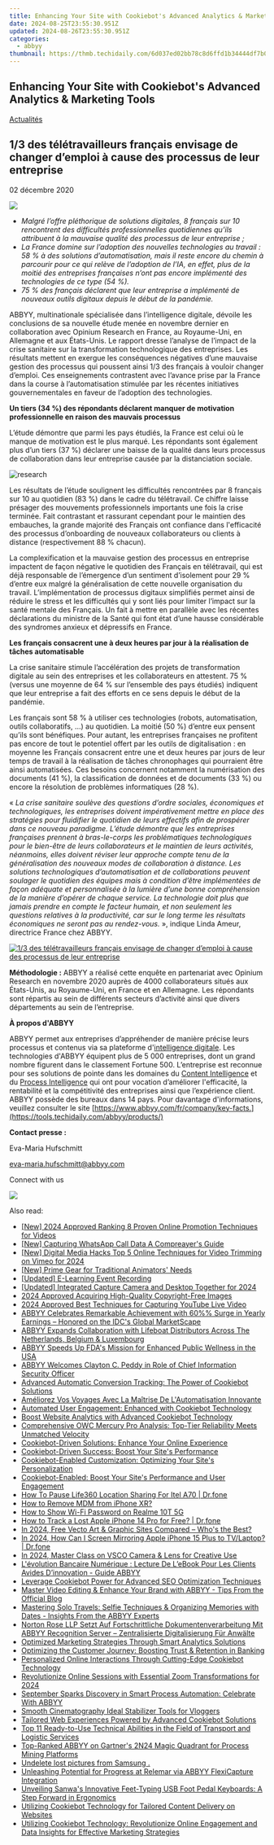 ```yaml
---
title: Enhancing Your Site with Cookiebot's Advanced Analytics & Marketing Tools
date: 2024-08-25T23:55:30.951Z
updated: 2024-08-26T23:55:30.951Z
categories:
  - abbyy
thumbnail: https://thmb.techidaily.com/6d037ed02bb78c8d6ffd1b34444df7b04ee29318597dde2ea49af183ae0562b3.png
---
```


## Enhancing Your Site with Cookiebot's Advanced Analytics & Marketing Tools

[Actualités](https://tools.techidaily.com/abbyy/products/)

## 1/3 des télétravailleurs français envisage de changer d’emploi à cause des processus de leur entreprise

02 décembre 2020

![](https://content.abbyy.com/-/media/project/abbyy/abbyy/branchtemplates/shutterstock_1272462163_1296-x-729.jpg?h=729&iar=0&w=1296)

* _Malgré l’offre pléthorique de solutions digitales, 8 français sur 10 rencontrent des difficultés professionnelles quotidiennes qu’ils attribuent à la mauvaise qualité des processus de leur entreprise ;_
* _La France domine sur l’adoption des nouvelles technologies au travail : 58 % à des solutions d’automatisation, mais il reste encore du chemin à parcourir pour ce qui relève de l’adoption de l’IA, en effet, plus de la moitié des entreprises françaises n’ont pas encore implémenté des technologies de ce type (54 %)._
* _75 % des français déclarent que leur entreprise a implémenté de nouveaux outils digitaux depuis le début de la pandémie._

  
ABBYY, multinationale spécialisée dans l’intelligence digitale, dévoile les conclusions de sa nouvelle étude menée en novembre dernier en collaboration avec Opinium Research en France, au Royaume-Uni, en Allemagne et aux États-Unis. Le rapport dresse l’analyse de l’impact de la crise sanitaire sur la transformation technologique des entreprises. Les résultats mettent en exergue les conséquences négatives d’une mauvaise gestion des processus qui poussent ainsi 1/3 des français à vouloir changer d’emploi. Ces enseignements contrastent avec l’avance prise par la France dans la course à l’automatisation stimulée par les récentes initiatives gouvernementales en faveur de l’adoption des technologies.

**Un tiers (34 %) des répondants déclarent manquer de motivation professionnelle en raison des mauvais processus**

L’étude démontre que parmi les pays étudiés, la France est celui où le manque de motivation est le plus marqué. Les répondants sont également plus d’un tiers (37 %) déclarer une baisse de la qualité dans leurs processus de collaboration dans leur entreprise causée par la distanciation sociale.

![research](https://static1.abbyy.com/abbyycommedia/30406/table-research-ballou-2020-fr.jpg?width=684&height=142&mode=max)

  
Les résultats de l’étude soulignent les difficultés rencontrées par 8 français sur 10 au quotidien (83 %) dans le cadre du télétravail. Ce chiffre laisse présager des mouvements professionnels importants une fois la crise terminée. Fait contrastant et rassurant cependant pour le maintien des embauches, la grande majorité des Français ont confiance dans l'efficacité des processus d’onboarding de nouveaux collaborateurs ou clients à distance (respectivement 88 % chacun).

La complexification et la mauvaise gestion des processus en entreprise impactent de façon négative le quotidien des Français en télétravail, qui est déjà responsable de l’émergence d’un sentiment d’isolement pour 29 % d’entre eux malgré la généralisation de cette nouvelle organisation du travail. L’implémentation de processus digitaux simplifiés permet ainsi de réduire le stress et les difficultés qui y sont liés pour limiter l’impact sur la santé mentale des Français. Un fait à mettre en parallèle avec les récentes déclarations du ministre de la Santé qui font état d’une hausse considérable des syndromes anxieux et dépressifs en France.

**Les français consacrent une à deux heures par jour à la réalisation de tâches automatisable**

La crise sanitaire stimule l’accélération des projets de transformation digitale au sein des entreprises et les collaborateurs en attestent. 75 % (versus une moyenne de 64 % sur l’ensemble des pays étudiés) indiquent que leur entreprise a fait des efforts en ce sens depuis le début de la pandémie.

Les français sont 58 % à utiliser ces technologies (robots, automatisation, outils collaboratifs, …) au quotidien. La moitié (50 %) d’entre eux pensent qu’ils sont bénéfiques. Pour autant, les entreprises françaises ne profitent pas encore de tout le potentiel offert par les outils de digitalisation : en moyenne les Français consacrent entre une et deux heures par jours de leur temps de travail à la réalisation de tâches chronophages qui pourraient être ainsi automatisées. Ces besoins concernent notamment la numérisation des documents (41 %), la classification de données et de documents (33 %) ou encore la résolution de problèmes informatiques (28 %).

« _La crise sanitaire soulève des questions d’ordre sociales, économiques et technologiques, les entreprises doivent impérativement mettre en place des stratégies pour fluidifier le quotidien de leurs effectifs afin de prospérer dans ce nouveau paradigme. L’étude démontre que les entreprises françaises prennent à bras-le-corps les problématiques technologiques pour le bien-être de leurs collaborateurs et le maintien de leurs activités, néanmoins, elles doivent réviser leur approche compte tenu de la généralisation des nouveaux modes de collaboration à distance. Les solutions technologiques d’automatisation et de collaborations peuvent soulager le quotidien des équipes mais à condition d’être implémentées de façon adéquate et personnalisée à la lumière d’une bonne compréhension de la manière d’opérer de chaque service. La technologie doit plus que jamais prendre en compte le facteur humain, et non seulement les questions relatives à la productivité, car sur le long terme les résultats économiques ne seront pas au rendez-vous._ », indique Linda Ameur, directrice France chez ABBYY.

[![1/3 des télétravailleurs français envisage de changer d’emploi à cause des processus de leur entreprise](https://static1.abbyy.com/abbyycommedia/30410/12431_infographics_abbyy-global-covid-technology-survey_fr_1200x628_2.jpg)](https://www.abbyy.com/media/30410/12431%5Finfographics%5Fabbyy-global-covid-technology-survey%5Ffr%5F1200x628%5F2.jpg "Agrandir l'image")

  
**Méthodologie :** ABBYY a réalisé cette enquête en partenariat avec Opinium Research en novembre 2020 auprès de 4000 collaborateurs situés aux États-Unis, au Royaume-Uni, en France et en Allemagne. Les répondants sont répartis au sein de différents secteurs d’activité ainsi que divers départements au sein de l’entreprise.

**À propos d'ABBYY**

ABBYY permet aux entreprises d’appréhender de manière précise leurs processus et contenus via sa plateforme d'[intelligence digitale](https://tools.techidaily.com/abbyy/products/). Les technologies d'ABBYY équipent plus de 5 000 entreprises, dont un grand nombre figurent dans le classement Fortune 500\. L’entreprise est reconnue pour ses solutions de pointe dans les domaines du [Content Intelligence](https://tools.techidaily.com/abbyy/products/) et du [Process Intelligence](https://tools.techidaily.com/abbyy/products/) qui ont pour vocation d’améliorer l'efficacité, la rentabilité et la compétitivité des entreprises ainsi que l’expérience client. ABBYY possède des bureaux dans 14 pays. Pour davantage d'informations, veuillez consulter le site [https://www.abbyy.com/fr/company/key-facts.](https://tools.techidaily.com/abbyy/products/)

**Contact presse :**

Eva-Maria Hufschmitt

[eva-maria.hufschmitt@abbyy.com](https://tools.techidaily.com/abbyy/products/)

Connect with us

<ins class="adsbygoogle"
     style="display:block"
     data-ad-format="autorelaxed"
     data-ad-client="ca-pub-7571918770474297"
     data-ad-slot="1223367746"></ins>



<ins class="adsbygoogle"
     style="display:block"
     data-ad-client="ca-pub-7571918770474297"
     data-ad-slot="8358498916"
     data-ad-format="auto"
     data-full-width-responsive="true"></ins>

<!-- affiliate ads begin -->
<a href="https://shop.systoolsgroup.com/affiliate.php?ACCOUNT=SYSTOOBY&AFFILIATE=108875&PATH=https%3A%2F%2Fwww.systoolsgroup.com%3FAFFILIATE%3D108875%26RESOURCE%3DSysTools%2BSQL%2BRecovery"><img src="https://www.systoolsgroup.com/box/sql-recovery.png" border="0"></a>
<!-- affiliate ads end -->
<span class="atpl-alsoreadstyle">Also read:</span>
<div><ul>
<li><a href="https://youtube-data.techidaily.com/024-approved-ranking-8-proven-online-promotion-techniques-for-videos/"><u>[New] 2024 Approved  Ranking 8 Proven Online Promotion Techniques for Videos</u></a></li>
<li><a href="https://remote-screen-capture.techidaily.com/new-capturing-whatsapp-call-data-a-compreayers-guide/"><u>[New] Capturing WhatsApp Call Data  A Compreayer's Guide</u></a></li>
<li><a href="https://vimeo-videos.techidaily.com/new-digital-media-hacks-top-5-online-techniques-for-video-trimming-on-vimeo-for-2024/"><u>[New] Digital Media Hacks  Top 5 Online Techniques for Video Trimming on Vimeo for 2024</u></a></li>
<li><a href="https://fox-links.techidaily.com/new-prime-gear-for-traditional-animators-needs/"><u>[New] Prime Gear for Traditional Animators' Needs</u></a></li>
<li><a href="https://digital-screen-recording.techidaily.com/updated-e-learning-event-recording/"><u>[Updated] E-Learning Event Recording</u></a></li>
<li><a href="https://screen-mirroring-recording.techidaily.com/updated-integrated-capture-camera-and-desktop-together-for-2024/"><u>[Updated] Integrated Capture  Camera and Desktop Together for 2024</u></a></li>
<li><a href="https://extra-tips.techidaily.com/2024-approved-acquiring-high-quality-copyright-free-images/"><u>2024 Approved  Acquiring High-Quality Copyright-Free Images</u></a></li>
<li><a href="https://digital-screen-recording.techidaily.com/2024-approved-best-techniques-for-capturing-youtube-live-video/"><u>2024 Approved  Best Techniques for Capturing YouTube Live Video</u></a></li>
<li><a href="https://discover-brilliant.techidaily.com/abbyy-celebrates-remarkable-achievement-with-60-surge-in-yearly-earnings-honored-on-the-idcs-global-marketscape/"><u>ABBYY Celebrates Remarkable Achievement with 60%% Surge in Yearly Earnings – Honored on the IDC's Global MarketScape</u></a></li>
<li><a href="https://discover-brilliant.techidaily.com/abbyy-expands-collaboration-with-lifeboat-distributors-across-the-netherlands-belgium-and-luxembourg/"><u>ABBYY Expands Collaboration with Lifeboat Distributors Across The Netherlands, Belgium & Luxembourg</u></a></li>
<li><a href="https://discover-brilliant.techidaily.com/abbyy-speeds-up-fdas-mission-for-enhanced-public-wellness-in-the-usa/"><u>ABBYY Speeds Up FDA's Mission for Enhanced Public Wellness in the USA</u></a></li>
<li><a href="https://discover-brilliant.techidaily.com/abbyy-welcomes-clayton-c-peddy-in-role-of-chief-information-security-officer/"><u>ABBYY Welcomes Clayton C. Peddy in Role of Chief Information Security Officer</u></a></li>
<li><a href="https://discover-brilliant.techidaily.com/advanced-automatic-conversion-tracking-the-power-of-cookiebot-solutions/"><u>Advanced Automatic Conversion Tracking: The Power of Cookiebot Solutions</u></a></li>
<li><a href="https://discover-brilliant.techidaily.com/ameliorez-vos-voyages-avec-la-maitrise-de-lautomatisation-innovante/"><u>Améliorez Vos Voyages Avec La Maîtrise De L'Automatisation Innovante</u></a></li>
<li><a href="https://discover-brilliant.techidaily.com/automated-user-engagement-enhanced-with-cookiebot-technology/"><u>Automated User Engagement: Enhanced with Cookiebot Technology</u></a></li>
<li><a href="https://discover-brilliant.techidaily.com/boost-website-analytics-with-advanced-cookiebot-technology/"><u>Boost Website Analytics with Advanced Cookiebot Technology</u></a></li>
<li><a href="https://buynow-reviews.techidaily.com/comprehensive-owc-mercury-pro-analysis-top-tier-reliability-meets-unmatched-velocity/"><u>Comprehensive OWC Mercury Pro Analysis: Top-Tier Reliability Meets Unmatched Velocity</u></a></li>
<li><a href="https://discover-brilliant.techidaily.com/cookiebot-driven-solutions-enhance-your-online-experience/"><u>Cookiebot-Driven Solutions: Enhance Your Online Experience</u></a></li>
<li><a href="https://discover-brilliant.techidaily.com/cookiebot-driven-success-boost-your-sites-performance/"><u>Cookiebot-Driven Success: Boost Your Site's Performance</u></a></li>
<li><a href="https://discover-brilliant.techidaily.com/cookiebot-enabled-customization-optimizing-your-sites-personalization/"><u>Cookiebot-Enabled Customization: Optimizing Your Site's Personalization</u></a></li>
<li><a href="https://discover-brilliant.techidaily.com/cookiebot-enabled-boost-your-sites-performance-and-user-engagement/"><u>Cookiebot-Enabled: Boost Your Site's Performance and User Engagement</u></a></li>
<li><a href="https://location-social.techidaily.com/how-to-pause-life360-location-sharing-for-itel-a70-drfone-by-drfone-virtual-android/"><u>How To Pause Life360 Location Sharing For Itel A70 | Dr.fone</u></a></li>
<li><a href="https://blog-min.techidaily.com/how-to-remove-mdm-from-iphone-xr-by-drfone-ios-unlock-ios-unlock/"><u>How to Remove MDM from iPhone XR?</u></a></li>
<li><a href="https://easy-unlock-android.techidaily.com/how-to-show-wi-fi-password-on-realme-10t-5g-by-drfone-android/"><u>How to Show Wi-Fi Password on Realme 10T 5G</u></a></li>
<li><a href="https://ios-location-track.techidaily.com/how-to-track-a-lost-apple-iphone-14-pro-for-free-drfone-by-drfone-virtual-ios/"><u>How to Track a Lost Apple iPhone 14 Pro for Free? | Dr.fone</u></a></li>
<li><a href="https://some-knowledge.techidaily.com/in-2024-free-vecto-art-and-graphic-sites-compared-whos-the-best/"><u>In 2024, Free Vecto Art & Graphic Sites Compared – Who's the Best?</u></a></li>
<li><a href="https://screen-mirror.techidaily.com/in-2024-how-can-i-screen-mirroring-apple-iphone-15-plus-to-tvlaptop-drfone-by-drfone-ios/"><u>In 2024, How Can I Screen Mirroring Apple iPhone 15 Plus to TV/Laptop? | Dr.fone</u></a></li>
<li><a href="https://extra-approaches.techidaily.com/in-2024-master-class-on-vsco-camera-and-lens-for-creative-use/"><u>In 2024, Master Class on VSCO Camera & Lens for Creative Use</u></a></li>
<li><a href="https://discover-brilliant.techidaily.com/levolution-bancaire-numerique-lecture-de-lebook-pour-les-clients-avides-dinnovation-guide-abbyy/"><u>L'évolution Bancaire Numérique : Lecture De L’eBook Pour Les Clients Avides D’innovation - Guide ABBYY</u></a></li>
<li><a href="https://discover-brilliant.techidaily.com/leverage-cookiebot-power-for-advanced-seo-optimization-techniques/"><u>Leverage Cookiebot Power for Advanced SEO Optimization Techniques</u></a></li>
<li><a href="https://discover-brilliant.techidaily.com/master-video-editing-and-enhance-your-brand-with-abbyy-tips-from-the-official-blog/"><u>Master Video Editing & Enhance Your Brand with ABBYY - Tips From the Official Blog</u></a></li>
<li><a href="https://discover-brilliant.techidaily.com/mastering-solo-travels-selfie-techniques-and-organizing-memories-with-dates-insights-from-the-abbyy-experts/"><u>Mastering Solo Travels: Selfie Techniques & Organizing Memories with Dates - Insights From the ABBYY Experts</u></a></li>
<li><a href="https://discover-brilliant.techidaily.com/norton-rose-llp-setzt-auf-fortschrittliche-dokumentenverarbeitung-mit-abbyy-recognition-server-zentralisierte-digitalisierung-fur-anwalte/"><u>Norton Rose LLP Setzt Auf Fortschrittliche Dokumentenverarbeitung Mit ABBYY Recognition Server – Zentralisierte Digitalisierung Für Anwälte</u></a></li>
<li><a href="https://discover-brilliant.techidaily.com/optimized-marketing-strategies-through-smart-analytics-solutions/"><u>Optimized Marketing Strategies Through Smart Analytics Solutions</u></a></li>
<li><a href="https://discover-brilliant.techidaily.com/optimizing-the-customer-journey-boosting-trust-and-retention-in-banking/"><u>Optimizing the Customer Journey: Boosting Trust & Retention in Banking</u></a></li>
<li><a href="https://discover-brilliant.techidaily.com/personalized-online-interactions-through-cutting-edge-cookiebot-technology/"><u>Personalized Online Interactions Through Cutting-Edge Cookiebot Technology</u></a></li>
<li><a href="https://fox-helps.techidaily.com/revolutionize-online-sessions-with-essential-zoom-transformations-for-2024/"><u>Revolutionize Online Sessions with Essential Zoom Transformations for 2024</u></a></li>
<li><a href="https://discover-brilliant.techidaily.com/september-sparks-discovery-in-smart-process-automation-celebrate-with-abbyy/"><u>September Sparks Discovery in Smart Process Automation: Celebrate With ABBYY</u></a></li>
<li><a href="https://extra-tips.techidaily.com/smooth-cinematography-ideal-stabilizer-tools-for-vloggers/"><u>Smooth Cinematography  Ideal Stabilizer Tools for Vloggers</u></a></li>
<li><a href="https://discover-brilliant.techidaily.com/tailored-web-experiences-powered-by-advanced-cookiebot-solutions/"><u>Tailored Web Experiences Powered by Advanced Cookiebot Solutions</u></a></li>
<li><a href="https://discover-brilliant.techidaily.com/top-11-ready-to-use-technical-abilities-in-the-field-of-transport-and-logistic-services/"><u>Top 11 Ready-to-Use Technical Abilities in the Field of Transport and Logistic Services</u></a></li>
<li><a href="https://discover-brilliant.techidaily.com/top-ranked-abbyy-on-gartners-2n24-magic-quadrant-for-process-mining-platforms/"><u>Top-Ranked ABBYY on Gartner's 2N24 Magic Quadrant for Process Mining Platforms</u></a></li>
<li><a href="https://techidaily.com/undelete-lost-pictures-from-samsung-by-fonelab-android-recover-pictures/"><u>Undelete lost pictures from Samsung .</u></a></li>
<li><a href="https://discover-brilliant.techidaily.com/unleashing-potential-for-progress-at-relemar-via-abbyy-flexicapture-integration/"><u>Unleashing Potential for Progress at Relemar via ABBYY FlexiCapture Integration</u></a></li>
<li><a href="https://hardware-tips.techidaily.com/unveiling-sanwas-innovative-feet-typing-usb-foot-pedal-keyboards-a-step-forward-in-ergonomics/"><u>Unveiling Sanwa's Innovative Feet-Typing USB Foot Pedal Keyboards: A Step Forward in Ergonomics</u></a></li>
<li><a href="https://discover-brilliant.techidaily.com/utilizing-cookiebot-technology-for-tailored-content-delivery-on-websites/"><u>Utilizing Cookiebot Technology for Tailored Content Delivery on Websites</u></a></li>
<li><a href="https://discover-brilliant.techidaily.com/utilizing-cookiebot-technology-revolutionize-online-engagement-and-data-insights-for-effective-marketing-strategies/"><u>Utilizing Cookiebot Technology: Revolutionize Online Engagement and Data Insights for Effective Marketing Strategies</u></a></li>
</ul></div>
